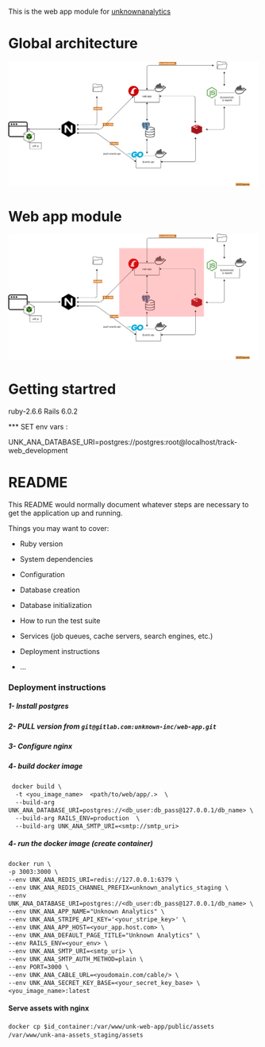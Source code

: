 This is the web app module for [unknownanalytics](unknownanalytics.com/)

# Global architecture 

![Kiku](docs/assets/full-arch.png)

# Web app module 

![Kiku](docs/assets/web-app-arch-module.png)


# Getting startred 

ruby-2.6.6
Rails 6.0.2

*** SET env vars : 

UNK_ANA_DATABASE_URI=postgres://postgres:root@localhost/track-web_development


# README

This README would normally document whatever steps are necessary to get the
application up and running.

Things you may want to cover:

* Ruby version

* System dependencies

* Configuration

* Database creation

* Database initialization

* How to run the test suite

* Services (job queues, cache servers, search engines, etc.)

* Deployment instructions

* ...


### Deployment instructions 

##### 1- Install postgres

##### 2- PULL version from `git@gitlab.com:unknown-inc/web-app.git`

##### 3- Configure nginx 

##### 4- build docker image
``` 
 docker build \
  -t <you_image_name>  <path/to/web/app/.>  \
  --build-arg UNK_ANA_DATABASE_URI=postgres://<db_user:db_pass@127.0.0.1/db_name> \
  --build-arg RAILS_ENV=production  \
  --build-arg UNK_ANA_SMTP_URI=<smtp://smtp_uri> 
```
##### 4- run the docker image (create container)
```
docker run \
-p 3003:3000 \
--env UNK_ANA_REDIS_URI=redis://127.0.0.1:6379 \
--env UNK_ANA_REDIS_CHANNEL_PREFIX=unknown_analytics_staging \
--env UNK_ANA_DATABASE_URI=postgres://<db_user:db_pass@127.0.0.1/db_name> \
--env UNK_ANA_APP_NAME="Unknown Analytics" \
--env UNK_ANA_STRIPE_API_KEY='<your_stripe_key>' \
--env UNK_ANA_APP_HOST=<your_app.host.com> \
--env UNK_ANA_DEFAULT_PAGE_TITLE="Unknown Analytics" \
--env RAILS_ENV=<your_env> \
--env UNK_ANA_SMTP_URI=<smtp_uri> \
--env UNK_ANA_SMTP_AUTH_METHOD=plain \
--env PORT=3000 \
--env UNK_ANA_CABLE_URL=<youdomain.com/cable/> \
--env UNK_ANA_SECRET_KEY_BASE=<your_secret_key_base> \ 
<you_image_name>:latest 
```

#### Serve assets with nginx 
`docker cp $id_container:/var/www/unk-web-app/public/assets /var/www/unk-ana-assets_staging/assets` 

